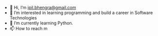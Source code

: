 - 👋 Hi, I’m ipil.bhengra@gmail.com
- 👀 I’m interested in learning programming and build a career in Software Technologies
- 🌱 I’m currently learning Python.
- 📫 How to reach m


<!---
Ipil1987/Ipil1987 is a ✨ special ✨ repository because its `README.md` (this file) appears on your GitHub profile.
You can click the Preview link to take a look at your changes.
--->
